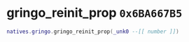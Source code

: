 # gringo_reinit_prop `0x6BA667B5`

```lua
natives.gringo.gringo_reinit_prop(_unk0 --[[ number ]])
```